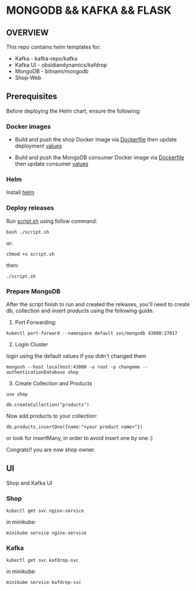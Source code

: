 # MONGODB && KAFKA && FLASK

## OVERVIEW
This repo contains helm templates for:
* Kafka - kafka-repo/kafka
* Kafka UI - obsidiandynamics/kafdrop
* MongoDB - bitnami/mongodb
* Shop-Web

## Prerequisites
Before deploying the Helm chart, ensure the following:


### Docker images

* Build and push the shop Docker image via [Dockerfile](https://git.infinitylabs.co.il/ilrd/haifa/hdo4/shoham.bozorgi/-/tree/main/devops/kafka/shop/python/Dockerfile) then update deployment [values](https://git.infinitylabs.co.il/ilrd/haifa/hdo4/shoham.bozorgi/-/blob/main/devops/kafka/shop/helm/values.yaml)

* Build and push the MongoDB consumer Docker image via [Dockerfile](https://git.infinitylabs.co.il/ilrd/haifa/hdo4/shoham.bozorgi/-/tree/main/devops/kafka/mongodb/consumer/Dockerfile) then update consumer [values](https://git.infinitylabs.co.il/ilrd/haifa/hdo4/shoham.bozorgi/-/blob/main/devops/kafka/mongodb/helm/values.yaml)

### Helm
Install [helm](https://helm.sh/docs/intro/install/)


### Deploy releases
Run [script.sh](https://git.infinitylabs.co.il/ilrd/haifa/hdo4/shoham.bozorgi/-/blob/main/devops/kafka/script.sh) using follow command: 

```
bash ./script.sh 
```

or:

```
chmod +x script.sh 
```

then:
```
./script.sh
```

### Prepare MongoDB
After the script finish to run and created the releases, you'll need to create db, collection and insert products using the following guide.

1.  Port Forwarding:

```
kubectl port-forward --namespace default svc/mongodb 43000:27017
```
2. Login Cluster

login using the default values if you didn't changed them

```
mongosh --host localhost:43000 -u root -p changeme --authenticationDatabase shop
```

3. Create Collection and Products

```
use shop
```

```
db.createCollection("products")
```

Now add products to your collection:

```
db.products.insertOne({name:"<your product name>"})
```

or look for insertMany, in order to avoid insert one by one :)


Congrats!! you are now shop owner.

## UI
Shop and Kafka UI

### Shop

```
kubectl get svc nginx-service
```

in minikube:

```
minikube service nginx-service
```

### Kafka

```
kubectl get svc kafdrop-svc
```

in minikube:

```
minikube service kafdrop-svc
```
